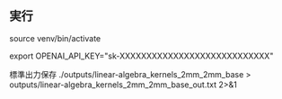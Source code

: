 ## 実行

source venv/bin/activate

export OPENAI_API_KEY="sk-XXXXXXXXXXXXXXXXXXXXXXXXXXXX"

標準出力保存
./outputs/linear-algebra_kernels_2mm_2mm_base > outputs/linear-algebra_kernels_2mm_2mm_base_out.txt 2>&1
